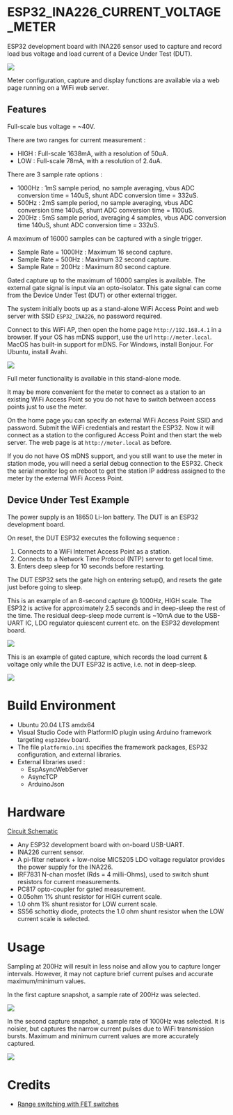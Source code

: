 # ESP32_INA226_CURRENT_VOLTAGE_METER

ESP32 development board with INA226 sensor used to capture and record load bus voltage
and load current of a Device Under Test (DUT). 

<img src="docs/block.png">

Meter configuration, capture and display functions are available via a web page running on a WiFi web server. 

## Features

Full-scale bus voltage = ~40V. 

There are two ranges for current measurement : 
* HIGH : Full-scale 1638mA, with a resolution of 50uA.
* LOW : Full-scale 78mA, with a resolution of 2.4uA.

There are 3 sample rate options :
* 1000Hz : 1mS sample period, no sample averaging, vbus ADC conversion time = 140uS, shunt ADC conversion time = 332uS.
* 500Hz : 2mS sample period, no sample averaging, vbus ADC conversion time 140uS, shunt ADC conversion time = 1100uS.
* 200Hz : 5mS sample period, averaging 4 samples, vbus ADC conversion time 140uS, shunt ADC conversion time = 332uS.

A maximum of 16000 samples can be captured with a single trigger. 
* Sample Rate = 1000Hz : Maximum 16 second capture.
* Sample Rate = 500Hz : Maximum 32 second capture.
* Sample Rate = 200Hz : Maximum 80 second capture.

Gated capture up to the maximum of 16000 samples is available. The external gate signal is input via an opto-isolator. 
This gate signal can come from the Device Under Test (DUT) or other external trigger.

The system initially boots up as a stand-alone WiFi Access Point and web server with SSID `ESP32_INA226`, no password required.

Connect to this WiFi AP, then open the home page `http://192.168.4.1` in a browser. 
If your OS has mDNS support, use the url `http://meter.local`.
MacOS has built-in support for mDNS. For Windows, install Bonjour. For Ubuntu, install Avahi.

<img src="docs/home_page.png">

Full meter functionality is available in this stand-alone mode. 

It may be more convenient for the meter to connect as a station to an existing WiFi Access Point so you do not have to switch between access points just to use the meter.

On the home page you can specify an external WiFi Access Point SSID and password. 
Submit the WiFi credentials and restart the ESP32.
Now it will connect as a station to the configured Access Point and then start the web server. 
The web page is at `http://meter.local` as before. 

If you do not have OS mDNS support, and you still want to use the meter in station mode, 
you will need a serial debug connection to the ESP32. Check the serial monitor log on reboot to get the station IP address assigned to the meter by the external WiFi Access Point. 

## Device Under Test Example

The power supply is an 18650 Li-Ion battery. The DUT is an ESP32 development board. 

On reset, the DUT ESP32 executes the following sequence :
1. Connects to a WiFi Internet Access Point as a station.
2. Connects to a Network Time Protocol (NTP) server to get local time.
3. Enters deep sleep for 10 seconds before restarting. 

The DUT ESP32 sets the gate high on entering setup(), and resets the gate just before going to sleep. 

This is an example of an 8-second capture @ 1000Hz, HIGH scale. The ESP32 is active for approximately 2.5 seconds and in deep-sleep the rest of the time.
The residual deep-sleep mode current is ~10mA due to the USB-UART IC, LDO regulator quiescent current etc. on the ESP32 development board.

<img src="docs/8s_capture_record.gif">

This is an example of gated capture, which records the load current & voltage only while the DUT ESP32 is active, i.e. not in deep-sleep.

<img src="docs/gated_capture_record.gif">

# Build Environment
* Ubuntu 20.04 LTS amdx64
* Visual Studio Code with PlatformIO plugin using Arduino framework targeting `esp32dev` board. 
* The file `platformio.ini` specifies the framework packages, ESP32 configuration, and external libraries.
* External libraries used :
	* EspAsyncWebServer
	* AsyncTCP
	* ArduinoJson

# Hardware 

[Circuit Schematic](docs/esp32_ina226_schematic.pdf)

* Any ESP32 development board with on-board USB-UART.
* INA226 current sensor.
* A pi-filter network + low-noise MIC5205 LDO voltage regulator provides the power supply for the INA226.
* IRF7831 N-chan mosfet (Rds = 4 milli-Ohms),  used to switch shunt resistors for current measurements.
* PC817 opto-coupler for gated measurement.
* 0.05ohm 1% shunt resistor for HIGH current scale.
* 1.0 ohm 1% shunt resistor for LOW current scale.
* SS56 schottky diode, protects the 1.0 ohm shunt resistor when the LOW current scale is selected.

# Usage

Sampling at 200Hz will result in less noise and allow you to capture longer intervals. However, it may not capture brief current pulses and accurate maximum/minimum values.


In the first capture snapshot, a sample rate of 200Hz was selected.

<img src="docs/capture_gated_200Hz.png">

In the second capture snapshot, a sample rate of 1000Hz was selected. 
It is noisier, but captures the narrow current pulses due to WiFi transmission bursts. 
Maximum and minimum current values are more accurately captured.

<img src="docs/capture_gated_1000Hz.png">

# Credits
* [Range switching with FET switches](https://www.youtube.com/watch?v=xSEYPP5Xsi0)

